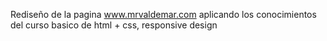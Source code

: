 Rediseño de la pagina www.mrvaldemar.com aplicando los conocimientos del curso basico de html + css, responsive design
